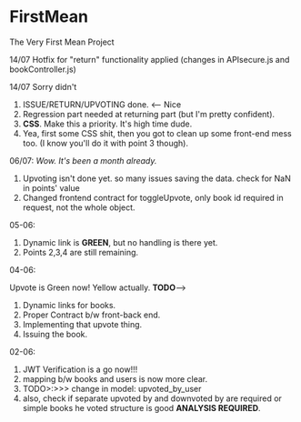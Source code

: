 # FirstMean
The Very First Mean Project

14/07
Hotfix for "return" functionality applied (changes in APIsecure.js and bookController.js)

14/07
Sorry didn't 
1. ISSUE/RETURN/UPVOTING done. <-- Nice
2. Regression part needed at returning part (but I'm pretty confident).
3. **CSS**. Make this a priority. It's high time dude.
4. Yea, first some CSS shit, then you got to clean up some front-end mess too. (I know you'll do it with point 3 though).


06/07: *Wow. It's been a month already.*
1. Upvoting isn't done yet. so many issues saving the data. check for NaN in points' value
2. Changed frontend contract for toggleUpvote, only book id required in request, not the whole object.


05-06:
1. Dynamic link is **GREEN**, but no handling is there yet.
2. Points 2,3,4 are still remaining.
<eom>


04-06:

Upvote is Green now! Yellow actually.
**TODO**--> 
 1. Dynamic links for books.
 2. Proper Contract b/w front-back end.
 3. Implementing that upvote thing.
 4. Issuing the book.


02-06: 

1. JWT Verification is a go now!!!
2. mapping b/w books and users is now more clear.
3. TODO>:>>> change in model: upvoted_by_user
4. also, check if separate upvoted by and downvoted by are required or simple books he voted structure is good **ANALYSIS REQUIRED**.

